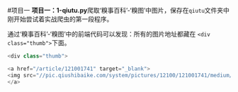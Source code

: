 ﻿#项目一
**项目一：1-qiutu.py**爬取‘糗事百科’-‘糗图’中图片，保存在`qiutu`文件夹中
刚开始尝试着实战爬虫的第一段程序。

通过‘糗事百科’-‘糗图’中的前端代码可以发现：所有的图片地址都藏在
`<div class="thumb">`下面。


```python
<div class="thumb">

<a href="/article/121001741" target="_blank">
<img src="//pic.qiushibaike.com/system/pictures/12100/121001741/medium/ARQKDJMKTJE0TKVP.jpg" alt="哈哈哈" />
</a>
```



